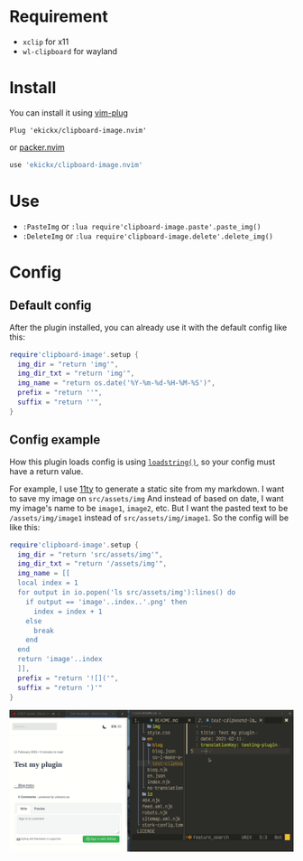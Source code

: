 # Requirement

- `xclip` for x11
- `wl-clipboard` for wayland

# Install

You can install it using [vim-plug](https://github.com/junegunn/vim-plug)

```vim
Plug 'ekickx/clipboard-image.nvim'
```

or [packer.nvim](https://github.com/wbthomason/packer.nvim)

```lua
use 'ekickx/clipboard-image.nvim'
```

# Use

- `:PasteImg` or `:lua require'clipboard-image.paste'.paste_img()`
- `:DeleteImg` or `:lua require'clipboard-image.delete'.delete_img()`

# Config

## Default config

After the plugin installed, you can already use it with the default config like this:

```lua
require'clipboard-image'.setup {
  img_dir = "return 'img'",
  img_dir_txt = "return 'img'",
  img_name = "return os.date('%Y-%m-%d-%H-%M-%S')",
  prefix = "return ''",
  suffix = "return ''",
}
```

## Config example

How this plugin loads config is using [`loadstring()`](https://www.lua.org/manual/5.1/manual.html#pdf-loadstring), so your config must have a return value.

For example, I use [11ty](https://www.11ty.dev/) to generate a static site from my markdown. I want to save my image on `src/assets/img` And instead of based on date, I want my image's name to be `image1`, `image2`, etc. But I want the pasted text to be `/assets/img/image1` instead of `src/assets/img/image1`. So the config will be like this:

```lua
require'clipboard-image'.setup {
  img_dir = "return 'src/assets/img'",
  img_dir_txt = "return '/assets/img'",
  img_name = [[
  local index = 1
  for output in io.popen('ls src/assets/img'):lines() do
    if output == 'image'..index..'.png' then
      index = index + 1
    else
      break
    end
  end
  return 'image'..index
  ]],
  prefix = "return '![]('",
  suffix = "return ')'"
}
```

![](img/Peek_2021-01-20_14-59.gif)
